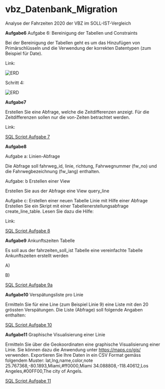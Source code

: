 # vbz_Datenbank_Migration
Analyse der Fahrzeiten 2020 der VBZ im SOLL-IST-Vergleich


**Aufgabe6**
Aufgabe 6: Bereinigung der Tabellen und Constraints

Bei der Bereinigung der Tabellen geht es um das Hinzufügen von Primärschlüsseln und die Verwendung der korrekten Datentypen (zum Beispiel für Date).

Link:

![ERD](https://github.com/akilicaslan/vbz_Datenbank_Migration/tree/main/Bilder/Aufgabe6.bmp)

Schritt 4:

![ERD](https://github.com/akilicaslan/vbz_Datenbank_Migration/tree/main/Bilder/Aufgabe6.bmp)


**Aufgabe7**

Erstellen Sie eine Abfrage, welche die Zeitdifferenzen anzeigt. Für die Zeitdifferenzen sollen nur die von-Zeiten betrachtet werden.

Link:

[SQL Script Aufgabe 7](https://github.com/akilicaslan/vbz_Datenbank_Migration/tree/main/Scripts/aufgabe7.sql)

**Aufgabe8**

Aufgabe a: Linien-Abfrage

Die Abfrage soll fahrweg_id, linie, richtung, Fahrwegnummer (fw_no) und die Fahrwegbezeichnung (fw_lang) enthalten.




Aufgabe: b Erstellen einer View



Erstellen Sie aus der Abfrage eine View query_line


Aufgabe c: Erstellen einer neuen Tabelle Linie mit Hilfe einer Abfrage
Erstellen Sie ein Skript mit einer Tabellenerstellungsabfrage create_line_table. Lesen Sie dazu die Hilfe:

Link:

[SQL Script Aufgabe 8](https://github.com/akilicaslan/vbz_Datenbank_Migration/tree/main/Scripts/aufgabe8.sql)


**Aufgabe9**
Ankunftszeiten Tabelle

Es soll aus der fahrzeiten_soll_ist Tabelle eine vereinfachte Tabelle Ankunftszeiten erstellt werden

A)


B)

[SQL Script Aufgabe 9a](https://github.com/akilicaslan/vbz_Datenbank_Migration/tree/main/Scripts/aufgabe9a.sql)

**Aufgabe10**
Verspätungsliste pro Linie

Ermitteln Sie für eine Line (zum Beispiel Linie 9) eine Liste mit den 20 grössten Verspätungen. Die Liste (Abfrage) soll folgende Angaben enthalten:

[SQL Script Aufgabe 10](https://github.com/akilicaslan/vbz_Datenbank_Migration/tree/main/Scripts/aufgabe10.sql)


**Aufgabe11**
Graphische Visualisierung einer Linie

Ermitteln Sie über die Geokoordinaten eine graphische Visualisierung einer Linie. Sie können dazu die Anwendung unter https://maps.co/gis/ verwenden.
Exportieren Sie Ihre Daten in ein CSV Format gemäss folgendem Muster:
lat,lng,name,color,note 25.767368,-80.1893,Miami,#ff0000,Miami 34.088808,-118.40612,Los Angeles,#00FF00,The city of Angels.


[SQL Script Aufgabe 11](https://github.com/akilicaslan/vbz_Datenbank_Migration/tree/main/Scripts/aufgabe11.sql)










